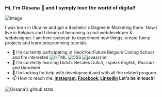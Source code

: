 ### Hi, I'm Oksana 👋 and I symply love the world of digital!

![image](https://media.istockphoto.com/vectors/vector-flat-style-illustration-of-a-young-beautiful-woman-with-laptop-vector-id1174426173?k=6&m=1174426173&s=612x612&w=0&h=c4ADzc8gKCqvY4IiuCouvhGH59ySuRG_anqwCzAWvQ0=)

I was born in Ukraine and got a Bachelor's Degree in Marketing there. Now i live in Belgium and I dream of becoming a cool webdeveloper & webdesigner. I am here :octocat: to experiment new things, create funny projects and learn programming tutorials.

- 🔭 I’m currently participating in HackYourFuture Belgium Coding School and I'm interested ![HTML](https://img.shields.io/badge/HTML-239120?style=for-the-badge&logo=html5&logoColor=white) ![CSS](https://img.shields.io/badge/CSS3-1572B6?style=for-the-badge&logo=css3&logoColor=white) ![javascript](https://img.shields.io/badge/JavaScript-F7DF1E?style=for-the-badge&logo=javascript&logoColor=black)
- 🌱 I’m currently learning Dutch. Besides *Dutch*, I speak *English, Russian* and *Ukrainian*.
- 🤔 I’m looking for help with development and with all the related program.
- 📫 How to reach me:
**[Instagram](https://www.instagram.com/shushullja/), [Facebook](https://www.facebook.com/profile.php?id=100001182892563), [Linkedin](https://www.linkedin.com/in/oksanashulha/)**
**Let's be in touch!**

![Oksana's github stats](https://github-readme-stats.vercel.app/api?username=oksanashulha&show_icons=true&hide_border=true&theme=jolly)

